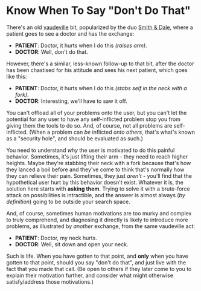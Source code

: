 # Know When To Say "Don't Do That"

There's an old [vaudeville][] bit, popularized by the duo [Smith & Dale][], where a patient goes to see a doctor and has the exchange:

- **PATIENT**: Doctor, it hurts when I do this *(raises arm)*.
- **DOCTOR**: Well, don't do that.

[vaudeville]: https://en.wikipedia.org/wiki/Vaudeville
[Smith & Dale]: https://en.wikipedia.org/wiki/Smith_%26_Dale

However, there's a similar, less-known follow-up to that bit, after the doctor has been chastised for his attitude and sees his next patient, which goes like this:

- **PATIENT**: Doctor, it hurts when I do this *(stabs self in the neck with a fork)*.
- **DOCTOR**: Interesting, we'll have to saw it off.

You can't offload all of your problems onto the user, but you can't let the potential for any user to have any self-inflicted problem stop you from giving them the tools to do so. And, of course, not all problems are self-inflicted. (When a problem can *be* inflicted *onto others*, that's what's known as a "security hole", and should be evaluated as such.)

You need to understand *why* the user is motivated to do this painful behavior. Sometimes, it's just lifting their arm - they need to reach higher heights. Maybe they're stabbing their neck with a fork because that's how they lanced a boil before and they've come to think that's normally how they can relieve their pain. Sometimes, they just *aren't* - you'll find that the hypothetical user hurt by this behavior doesn't exist. Whatever it is, the solution here starts with **asking them**. Trying to solve it with a brute-force attack on possibilities is intractible, and the answer is almost always (*by definition*) going to be outside your search space.

And, of course, sometimes human motivations are too murky and complex to truly comprehend, and diagnosing it directly is likely to introduce more problems, as illustrated by *another* exchange, from the same vaudeville act:

- **PATIENT**: Doctor, my neck hurts.
- **DOCTOR**: Well, sit down and open your neck.

Such is life. When you have gotten to that point, and **only** when you have gotten to that point, should you say "don't do that", and just live with the fact that you made that call. (Be open to others if they later come to you to explain their motivation further, and consider what might otherwise satisfy/address those motivations.)
